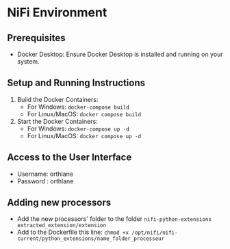 # NiFi Environment

## Prerequisites

- Docker Desktop: Ensure Docker Desktop is installed and running on your system.

## Setup and Running Instructions

1. Build the Docker Containers:
   - For Windows: `docker-compose build`
   - For Linux/MacOS: `docker compose build`
2. Start the Docker Containers:
   - For Windows: `docker-compose up -d`
   - For Linux/MacOS: `docker compose up -d`

## Access to the User Interface

- Username: orthlane
- Password : orthlane

## Adding new processors

- Add the new processors' folder to the folder `nifi-python-extensions extracted_extension/extension`
- Add to the Dockerfile this line: `chmod +x /opt/nifi/nifi-current/python_extensions/name_folder_processeur`
